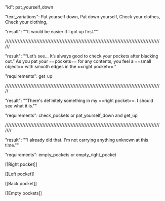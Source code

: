 "id": pat_yourself_down

"text_variations":
Pat yourself down, Pat down yourself, Check your clothes, Check your clothing,

"result":
""It would be easier if I got up first.""

//////////////////////////////////////////////////////////////////////////////////////////////////////

"result":
"“Let’s see… It’s always good to check your pockets after blacking out.” As you pat your ==pockets== for any contents, you feel a ==small object== with smooth edges in the ==right pocket==."

"requirements": get_up

/////////////////////////////////////////////////////////////////////////////////////////////////////

"result":
""There's definitely something in my ==right pocket==. I should see what it is.""

"requirements": check_pockets or pat_yourself_down and get_up

///////////////////////////////////////////////////////////////////////////////////////////////////////

"result":
""I already did that. I'm not carrying anything unknown at this time.""

"requirements": empty_pockets or empty_right_pocket

[[Right pocket]]

[[Left pocket]]

[[Back pocket]]

[[Empty pockets]]
